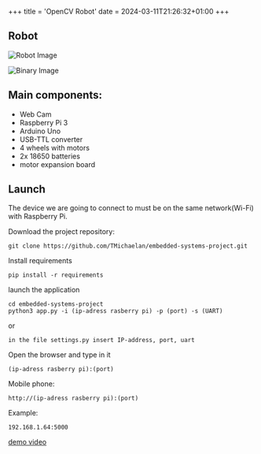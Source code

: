 +++
title = 'OpenCV Robot'
date = 2024-03-11T21:26:32+01:00
+++

## Robot

![Robot Image](https://raw.githubusercontent.com/TMichaelan/embedded-systems-project-put/main/img/robot.jpg)

![Binary Image](https://raw.githubusercontent.com/TMichaelan/embedded-systems-project-put/main/img/binary.png)


## Main components:

* Web Cam
* Raspberry Pi 3
* Arduino Uno
* USB-TTL converter
* 4 wheels with motors
* 2x 18650 batteries
* motor expansion board


## Launch
The device we are going to connect to must be on the same network(Wi-Fi) with Raspberry Pi.

Download the project repository:
```shell
git clone https://github.com/TMichaelan/embedded-systems-project.git
```
Install requirements
```shell
pip install -r requirements
```

launch the application
```shell
cd embedded-systems-project
python3 app.py -i (ip-adress rasberry pi) -p (port) -s (UART)
```
or
```
in the file settings.py insert IP-address, port, uart
```
Open the browser and type in it
```shell
(ip-adress rasberry pi):(port)
```
Mobile phone:
```
http://(ip-adress rasberry pi):(port)
```
Example:
```
192.168.1.64:5000
```

[demo video](https://youtu.be/yCCHGjytB-s)
 